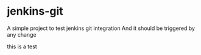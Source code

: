 # jenkins-git

A simple project to test jenkins git integration
And it should be triggered by any change

this is a test
